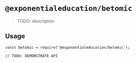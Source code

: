 # `@exponentialeducation/betomic`

> TODO: description

## Usage

```
const betomic = require('@exponentialeducation/betomic');

// TODO: DEMONSTRATE API
```
